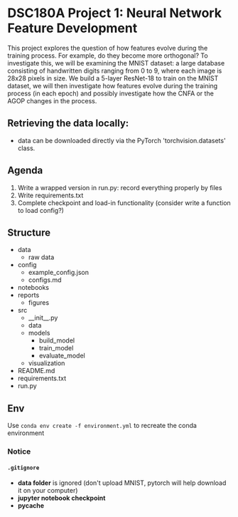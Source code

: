 # DSC180A Project 1: Neural Network Feature Development

This project explores the question of how features evolve during the training process. For example, do they become more orthogonal? To investigate this, we will be examining the MNIST dataset: a large database consisting of handwritten digits ranging from 0 to 9, where each image is 28x28 pixels in size. We build a 5-layer ResNet-18 to train on the MNIST dataset, we will then investigate how features evolve during the training process (in each epoch) and possibly investigate how the CNFA or the AGOP changes in the process.

## Retrieving the data locally: 
- data can be downloaded directly via the PyTorch 'torchvision.datasets' class.

## Agenda
1. Write a wrapped version in run.py: record everything properly by files
2. Write requirements.txt
3. Complete checkpoint and load-in functionality (consider write a function to load config?)

## Structure
- data
  - raw data
- config
  - example_config.json
  - configs.md
- notebooks
- reports
  - figures
- src
  - \_\_init\_\_.py
  - data
  - models
    - build_model
    - train_model
    - evaluate_model
  - visualization
- README.md
- requirements.txt
- run.py

## Env
Use `conda env create -f environment.yml` to recreate the conda environment

### Notice
#### `.gitignore`
- **data folder** is ignored (don't upload MNIST, pytorch will help download it on your computer)
- **jupyter notebook checkpoint**
- **__pycache__**

